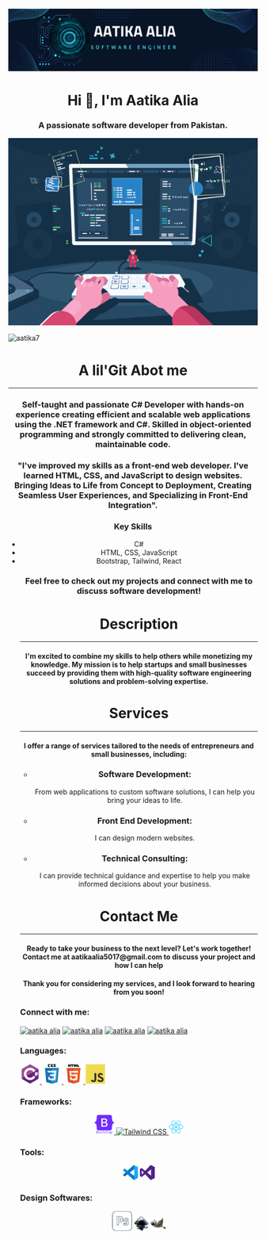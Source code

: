 ![logo](https://github.com/aatika7/aatika7/blob/main/Aatika%20alia%20(1).png)
   
   <center><h1>Hi 👋, I'm Aatika Alia</h1</center>
<h3 align="center">A passionate software developer from Pakistan.</h3>

   ![logo](https://github.com/aatika7/aatika7/blob/main/Interface%20Design.gif)

<p align="left"> <img src="https://komarev.com/ghpvc/?username=aatika7&label=Profile%20views&color=0e75b6&style=flat" alt="aatika7" /> </p>

<h1>A lil'Git Abot me</h1>
  <hr>
<h3>Self-taught and passionate C# Developer with hands-on experience creating efficient and scalable web applications using the .NET framework and C#. Skilled in object-oriented programming and strongly committed to delivering clean, maintainable code. </h3>

 <h3>"I've improved my skills as a front-end web developer. I've learned HTML, CSS, and JavaScript to design websites. Bringing Ideas to Life from Concept to Deployment, Creating Seamless User Experiences, and Specializing in Front-End Integration".</h3>

 <h3>Key Skills</h3>
  <ul><li>C#</li>
  <li>HTML, CSS, JavaScript</li>
  <li>Bootstrap, Tailwind, React</li>
  
  <h3>Feel free to check out my projects and connect with me to discuss software development!</h3>

 <h1>Description</h1>
<hr>
<h4> I'm excited to combine my skills to help others while monetizing my knowledge. My mission is to help startups and small businesses succeed by providing them with high-quality software engineering solutions and problem-solving expertise.</h4>


<h1>Services</h1>
<hr>

<h4>I offer a range of services tailored to the needs of entrepreneurs and small businesses, including:

</h4>

<ul><li><h3>Software Development:</h3> From web applications to custom software solutions, I can help you bring your ideas to life.</li>
   <li><h3>Front End Development:</h3>I can design modern websites.</li>
<li><h3>Technical Consulting:</h3> I can provide technical guidance and expertise to help you make informed decisions about your business.</li>
</ul>

<h1>Contact Me</h1>
<hr>
<h4>Ready to take your business to the next level? Let's work together! Contact me at aatikaalia5017@gmail.com to discuss your project and how I can help</h4>
<h4>Thank you for considering my services, and I look forward to hearing from you soon!</h4>

<h3 align="left">Connect with me:</h3>
<p align="left">
<a href="https://linkedin.com/in/aatika alia" target="blank"><img align="center" src="https://raw.githubusercontent.com/rahuldkjain/github-profile-readme-generator/master/src/images/icons/Social/linked-in-alt.svg" alt="aatika alia" height="30" width="40" /></a>
<a href="https://fb.com/aatika alia" target="blank"><img align="center" src="https://raw.githubusercontent.com/rahuldkjain/github-profile-readme-generator/master/src/images/icons/Social/facebook.svg" alt="aatika alia" height="30" width="40" /></a>
<a href="https://instagram.com/aatika alia" target="blank"><img align="center" src="https://raw.githubusercontent.com/rahuldkjain/github-profile-readme-generator/master/src/images/icons/Social/instagram.svg" alt="aatika alia" height="30" width="40" /></a>
<a href="https://www.behance.net/aatika alia" target="blank"><img align="center" src="https://raw.githubusercontent.com/rahuldkjain/github-profile-readme-generator/master/src/images/icons/Social/behance.svg" alt="aatika alia" height="30" width="40" /></a>
</p>

<h3 align="left">Languages:</h3>
<p align="left"> <a href="https://getbootstrap.com" target="_blank" rel="noreferrer"> 
   <img src="https://raw.githubusercontent.com/devicons/devicon/master/icons/csharp/csharp-original.svg" alt="csharp" width="40" height="40"/> </a> 
   <a href= target="_blank" rel="noreferrer">
   <img src="https://raw.githubusercontent.com/devicons/devicon/master/icons/css3/css3-original-wordmark.svg" alt="css3" width="40" height="40"/> </a> <a href="https://dotnet.microsoft.com/" target="_blank" rel="noreferrer"> 
   <img src="https://raw.githubusercontent.com/devicons/devicon/master/icons/html5/html5-original-wordmark.svg" alt="html5" width="40" height="40"/> </a> <a href="https://developer.mozilla.org/en-US/docs/Web/JavaScript" target="_blank" rel="noreferrer">
      <img src="https://raw.githubusercontent.com/devicons/devicon/master/icons/javascript/javascript-original.svg" alt="javascript" width="40" height="40"/> </a>
   <h3 align="left">Frameworks:</h3>
    <a href="https:" target="_blank" rel="noreferrer"> 
    <img src="https://raw.githubusercontent.com/devicons/devicon/master/icons/bootstrap/bootstrap-plain-wordmark.svg" alt="bootstrap" width="40" height="40"/> </a>
   <a href="https:" target="_blank" rel="noreferrer"> 
    <img src="https://raw.githubusercontent.com/tailwindlabs/tailwindcss/master/.github/logo-mark.svg" alt="Tailwind CSS" width="30" height="30"> </a>
    <img src="https://raw.githubusercontent.com/devicons/devicon/master/icons/react/react-original.svg" alt="React" width="30" height="30">
   <h3 align="left">Tools:</h3>
   <img src="https://raw.githubusercontent.com/devicons/devicon/master/icons/vscode/vscode-original.svg" alt="VSCode" width="30" height="30">
<img src="https://raw.githubusercontent.com/devicons/devicon/master/icons/visualstudio/visualstudio-plain.svg" alt="Visual Studio" width="30" height="30">

<h3 align="left">Design Softwares:</h3>
<img src="https://raw.githubusercontent.com/devicons/devicon/master/icons/photoshop/photoshop-line.svg" alt="photoshop" width="40" height="40"/> 
   <img src="https://raw.githubusercontent.com/devicons/devicon/master/icons/inkscape/inkscape-original.svg" alt="Inkscape" width="30" height="30">
   <img src="https://raw.githubusercontent.com/devicons/devicon/master/icons/gimp/gimp-original.svg" alt="GIMP" width="30" height="30">



